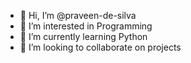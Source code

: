 - 👋 Hi, I’m @praveen-de-silva
- 👀 I’m interested in Programming
- 🌱 I’m currently learning Python
- 💞️ I’m looking to collaborate on projects

<!---
praveen-de-silva/praveen-de-silva is a ✨ special ✨ repository because its `README.md` (this file) appears on your GitHub profile.
You can click the Preview link to take a look at your changes.
--->
